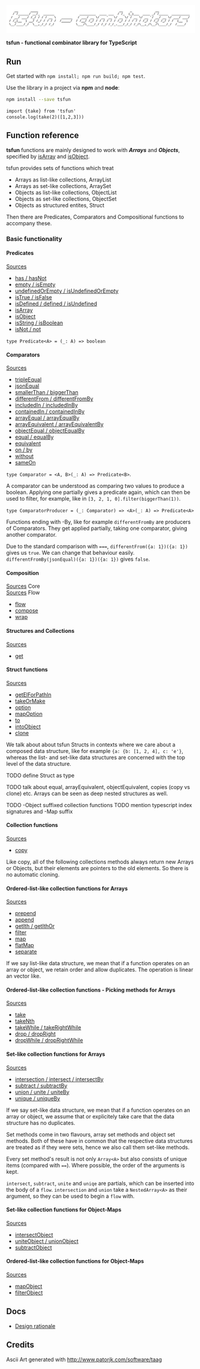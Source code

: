 ![alt](splash.png)                                            

**tsfun - functional combinator library for TypeScript**

## Run

Get started with `npm install; npm run build; npm test`.

Use the library in a project via **npm** and **node**:

```bash
npm install --save tsfun
```

```
import {take} from 'tsfun'
console.log(take(2)([1,2,3]))
```

## Function reference

**tsfun** functions are mainly designed to 
work with ***Arrays*** and ***Objects***, specified by
[isArray](test/predicates/is_array.spec.ts) and
[isObject](test/predicates/is_object.spec.ts).

tsfun provides sets of functions which treat

* Arrays as list-like collections, ArrayList
* Arrays as set-like collections, ArraySet
* Objects as list-like collections, ObjectList
* Objects as set-like collections, ObjectSet
* Objects as structured entites, Struct

Then there are Predicates, Comparators and Compositional
functions to accompany these.

### Basic functionality

#### Predicates

[Sources](test/predicates.spec.ts)

* [has / hasNot](test/predicates/has.spec.ts) 
* [empty / isEmpty](test/predicates/is_empty.spec.ts)
* [undefinedOrEmpty / isUndefinedOrEmpty](test/predicates/is_undefined_or_empty.spec.ts)
* [isTrue / isFalse](test/predicates/is_true.spec.ts)
* [isDefined / defined / isUndefined](test/predicates/is_defined.spec.ts)
* [isArray](test/predicates/is_array.spec.ts)
* [isObject](test/predicates/is_object.spec.ts)
* [isString / isBoolean](test/predicates/is_string.spec.ts)
* [isNot / not](test/predicates/is_not.spec.ts)

`type Predicate<A> = (_: A) => boolean`

#### Comparators

[Sources](src/comparators.ts)

* [tripleEqual](test/comparators/triple_equal.spec.ts)
* [jsonEqual](test/comparators/json_equal.spec.ts)
* [smallerThan / biggerThan](test/comparators/smaller_than.spec.ts)
* [differentFrom / differentFromBy](test/comparators/different_from.spec.ts)
* [includedIn / includedInBy](test/comparators/included_in.spec.ts)
* [containedIn / containedInBy](test/comparators/contained_in.spec.ts)
* [arrayEqual / arrayEqualBy](test/comparators/array_equal.spec.ts)
* [arrayEquivalent / arrayEquivalentBy](test/comparators/array_equivalent.spec.ts)
* [objectEqual / objectEqualBy](test/comparators/object_equal.spec.ts)
* [equal / equalBy](test/comparators/equal.spec.ts)
* [equivalent](test/comparators/equivalent.spec.ts)
* [on / by](test/comparators/on.spec.ts)
* [without](test/comparators/without.spec.ts)
* [sameOn](test/comparators/same_on.spec.ts)

`type Comparator = <A, B>(_: A) => Predicate<B>`.

A comparator can be understood as comparing two values to produce a boolean. 
Applying one partially gives a predicate again, which can then be used to filter,
for example, like in `[3, 2, 1, 0].filter(biggerThan(1))`.

`type ComparatorProducer = (_: Comparator) => <A>(_: A) => Predicate<A>`

Functions ending with -By, like for example `differentFromBy` are producers of
Comparators. They get applied partially, taking one comparator, 
giving another comparator.

Due to the standard comparison with `===`, 
`differentFrom({a: 1})({a: 1})` gives us `true`. We can change that
behaviour easily.
`differentFromBy(jsonEqual)({a: 1})({a: 1})` gives `false`.

#### Composition

[Sources](src/core.ts) Core<br>
[Sources](src/flow.ts) Flow

* [flow](test/core/flow.spec.ts)
* [compose](test/core/compose.spec.ts)
* [wrap](test/core/wrap.spec.ts)

#### Structures and Collections

[Sources](src/colls_struct.ts)

* [get](test/core/get.spec.ts)

#### Struct functions

[Sources](src/struct.ts)  

* [getElForPathIn](test/struct/get_el_for_path_in.spec.ts)
* [takeOrMake](test/struct/take_or_make.spec.ts)
* [option](test/struct/option.spec.ts)
* [mapOption](test/struct/map_option.spec.ts)
* [to](test/struct/to.spec.ts)
* [intoObject](test/struct/into_object.spec.ts)
* [clone](test/struct/clone.spec.ts)

We talk about about tsfun Structs in contexts where we 
care about a composed data structure, like
for example `{a: {b: [1, 2, 4], c: 'e'}`, whereas the list- 
and set-like data structures are concerned with the top level of the data structure.

TODO define Struct as type

TODO talk about equal, arrayEquivalent, objectEquivalent, copies (copy vs clone) etc.
Arrays can be seen as deep nested structures as well.

TODO -Object suffixed collection functions 
TODO mention typescript index signatures and -Map suffix

#### Collection functions

[Sources](src/collections/coll.ts)

* [copy](test/collections/copy.spec.ts)

Like copy, all of the following collections methods always return
new Arrays or Objects, but their elements are pointers to the old
elements. So there is no automatic cloning.

#### Ordered-list-like collection functions for Arrays

[Sources](src/collections/arrays_list_like.ts)

* [prepend](test/collections/arrays_list_like/prepend.spec.ts)  
* [append](test/collections/arrays_list_like/append.spec.ts) 
* [getIth / getIthOr](test/collections/arrays_list_like/get_ith.spec.ts) 
* [filter](test/collections/arrays_list_like/filter.spec.ts) 
* [map](test/collections/arrays_list_like/map.spec.ts) 
* [flatMap](test/collections/arrays_list_like/flat_map.spec.ts)
* [separate](test/collections/arrays_list_like/separate.spec.ts) 

If we say list-like data structure, we mean that if a 
function operates on an array or object, we retain order
and allow duplicates. The operation is linear an vector like.

#### Ordered-list-like collection functions - Picking methods for Arrays

[Sources](src/collections/arrays_list_like_pick.ts)

* [take](test/collections/arrays_list_like/take.spec.ts)
* [takeNth](test/collections/arrays_list_like/take_nth.spec.ts)
* [takeWhile / takeRightWhile](test/collections/arrays_list_like/take_while.spec.ts)
* [drop / dropRight](test/collections/arrays_list_like/drop.spec.ts)
* [dropWhile / dropRightWhile](test/collections/arrays_list_like/drop_while.spec.ts)

#### Set-like collection functions for Arrays

[Sources](src/collections/arrays_set_like.ts)

* [intersection / intersect / intersectBy](test/collections/arrays_set_like/intersect.spec.ts)
* [subtract / subtractBy](test/collections/arrays_set_like/subtract.spec.ts)
* [union / unite / uniteBy](test/collections/arrays_set_like/union.spec.ts)
* [unique / uniqueBy](test/collections/arrays_set_like/unique.spec.ts)

If we say set-like data structure, we mean that if a 
function operates on an array or object, we assume that 
or explicitely take care that the data structure has
no duplicates.

Set methods come in two flavours, array set methods and object set methods.
Both of these have in common that the respective data structures are treated 
as if they were sets, hence we also call them set-like methods.

Every set method's result is not only `Array<A>` but also consists 
of unique items (compared with `==`). Where possible, the order of 
the arguments is kept.

`intersect`, `subtract`, `unite` and `uniqe` are partials, which can be inserted
into the body of a `flow`. `intersection` and `union` take a `NestedArray<A>` as
their argument, so they can be used to begin a `flow` with.

#### Set-like collection functions for Object-Maps

[Sources](src/collections/objects_set_like.ts)

* [intersectObject](test/collections/objects_set_like/intersect_object.spec.ts)
* [uniteObject / unionObject](test/collections/objects_set_like/unite_object.spec.ts)
* [subtractObject](test/collections/objects_set_like/subtract_object.spec.ts)

#### Ordered-list-like collection functions for Object-Maps

[Sources](src/collections/objects_list_like.ts)

* [mapObject](test/collections/objects_list_like/map_object.spec.ts)
* [filterObject](test/collections/objects_list_like/filter_object.spec.ts)

## Docs

* [Design rationale](doc/design.md) 
 
## Credits 
 
Ascii Art generated with http://www.patorjk.com/software/taag









